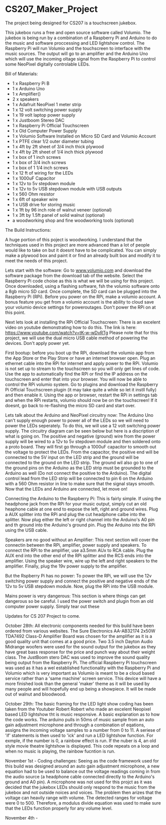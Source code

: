 # CS207_Maker_Project

The project being designed for CS207 is a touchscreen jukebox.

This jukebox runs a free and open source software called Volumio. The jukebox is being run by a combination of a Raspberry Pi and Arduino to do the music and software proccessing and LED lightshow control. The Raspberry Pi will run Volumio and the touchscreen to interface with the music sources. The output will go to an amplifier and the Arduino Uno which will use the incoming oltage signal from the Raspberry Pi to control some NeoPixel digitally controlable LEDs.


Bill of Materials:
- 1 x Raspberry Pi B
- 1 x Arduino Uno
- 1 x Amplifier()
- 2 x speakers
- 1 x Adafruit NeoPixel 1 meter strip
- 1 x 12 volt switching power supply
- 1 x 19 volt laptop power supply
- 1 x Justboom Stereo DAC
- 1 x Raspberry Pi Official Touchscreen
- 1 x Old Computer Power Supply
- 1 x Volumio Software Installed on Micro SD Card and Volumio Account
- 1 x PTFE clear 1/2 outer diameter tubing
- 1 x 4ft by 2ft sheet of 3/4 inch thick plywood
- 1 x 4ft by 2ft sheet of 1/4 inch thick plywood
- 1 x box of 1 inch screws
- 1 x box of 3/4 inch screws
- 1 x box of 1 1/4 inch screws
- 1 x 12 ft of wiring for the LEDs
- 1 x 1000uF Capacitor
- 1 x 12v to 5v stepdown module
- 1 x 12v to 5v USB stepdown module with USB outputs
- 1 x 560 Ohm resistor
- 1 x 6ft of speaker wire
- 1 x USB drive for storing music
- 1 x 1ft by 96 inch role of walnut veneer (optional)
- 1 x 3ft by 1.5ft panel of solid walnut (optional)
- a woodworking shop and fine woodworking tools (optional)


The Build Instructions:

A huge portion of this poject is woodworking. I understand that the techniques used in this project are more advanced than a lot of people would like to take on but it doesnt have to be complicated. You can simply make a plywood box and paint it or find an already built box and modify it to meet the needs of this project.

Lets start with the software:
Go to www.volumio.com and download the software package from the download tab of the website. Select the Raspberry Pi code choise as this is what we will be using for this project. Once downloaded, using a flashing software, fsh the volumio software onto a 8gb micro SD card. Once complete, the SD card can be plugged into the Raspberry Pi (RPi). Before you power on the RPi, make a volumio account. A bonus feature you get from a volumio account is the ability to cloud save your volumio device settings for poweroutages. Don't power the RPi on at this point.

Next lets look at installing the RPi Official Touchscreen:
There is an excelent video on youtube demonstrating how to do this. The link is here: https://www.youtube.com/watch?v=tK-w-wDvRTg
Please note that for this project, we will use the dual micro USB cable method of powering the devices. Don't apply power yet.

First bootup:
before you boot up the RPi, download the volumio app from the App Store or the Play Store or have an internet browser open. Plug an ethernet cable into the RPi for internet and apply power to the RPi. Volumio is not set up to stream to the touchscreen so you will only get lines of code. Use the app to automatically find the RPi or find the IP address on the touchscreen and enter that into your browser. You will now be able to control the RPi volumio system. Go to plugins and download the Raspberry Pi Official Touchscreen plugin (it may take quite a while so let it instll fully) and then enable it. Using the app or browser, restart the RPi in settings tab and when the RPi restarts, volumio should now be on the touchscreen! If it doesnt, go back to re-flashing the micro SD card and start over.

Lets talk about the Arduino and NeoPixel circuitry now:
The Arduino Uno can't supply enough power to power all of the LEDs so we will need to power the LEDs seperately. To do this, we will use a 12 volt switching power supply. The circuitry diagram can be seen below but here is a discription of what is going on. The positive and negative (ground) wire from the power supply will  be wired to a 12v to 5v stepdown module and then soldered onto a proto board. They will first go through a 1000uF capacitor to smooth out the voltage to protect the LEDs. From the capacitor, the positive end will be connected to the 5V input on the LED strip and the ground will be connected to the ground on the LED strip. The ground wil also go to one of the ground pins on the Arduino as the LED strip must be grounded to the Arduino as well (Do not connect the positive to the Arduino). The digital control lead from the LED strip will be connected to pin 6 on the Arduino with a 560 Ohm resistor in line to make sure that the signal stays smooth. Now that the LEDs and Arduino are connected, let move on!

Connecting the Arduino to the Raspberry Pi:
This is fairly simple. If using the headphone jack from the RPi for your music output, simply cut an old heaphone cable at one end to expose the left, right and ground wires. Plug a AUX splitter into the RPi and plug the cut headphone calbe into the splitter. Now plug either the left or right channel into the Arduino's A0 pin and th ground into the Arduino's ground pin. Plug the Arduino into the RPi using the USB cable.

Speakers are no good without an Amplifier:
This next section will cover the connectin between the RPi, amplifier, power supply and speakers. To connect the RPi to the amplifier, use a3.5mm AUx to RCA cable. Plug the AUX end into the other end of the RPi splitter and the RCS ends into the amplifier. Using the speaker wire, wire up the left and right speakers to the amplifier. Finally, plug the 19v power supply to the amplifier.

But the Rspberry Pi has no power:
To power the RPi, we will use the 12v switching power supply and connect the positive and negative ends of the 12v to 5v USB stepdown module. Now, plug the RPi into the USB module.

Mains power is very dangerous:
This section is where things can get dangerous so be careful. I used the power switch and plugin from an old computer power supply. Simply tear out these 



Updates for CS 207 Project to come.

October 28th: All electronic components needed for this build have been ordered from various websites. The Sure Electronics AA-AB32174 2x50W TDA7492 Class-D Amplifier Board was chosen for the amplifier as it is a good quality unit that comes at a good price. Two 3.5 inch Dayton Audio Midrange woofers were used for the sound output for the jukebox as they have great bass response for the price and punch way about their weight class. The JustBoom stero DAC was used  to improve the sound quality being output from the Raspberry Pi. The official Raspberry Pi touchscreen was used as it has a wel established functionality with the Raspberry Pi and Volumio which is very important as Volumio is meant to be a cloud based service rather than a 'same machine' screen service. This device will have a more finished look than the general 'maker' theme as it will be used by many people and will hopefully end up being a showpiece. It will be made out of walnut and bloodwood.

October 29th: The basic framing for the LED light show coding has been taken from the Youtuber Robert Robert who made an excelent Neopixel based LED lightshow tht is music responsive. A basic explanation as to how the code works. The arduino pulls in 50ms of music sample from an auto gain adjustment microphone and through a combination of eqations, assigns the incoming voltage samples to a number from 0 to 11. A seriese of 'if' statements is then used to 'ick' and run a LED lightshow function. For exmple, if the number is 0, a rainbow effect is run. If the nuber is 4, an old style movie theatre lightshow is displayed. This code repeats on a loop and when no music is playing, the rainbow fucntion is run.

November 1st - Coding challenges:
Seeing as the code framework used for this build was designed around an auto gain adjustment microphone, a new equation had to be used to balance out the voltage readings coming in from the audio source (a headphone cable connected directly to the Arduino's ground and A0 pin). A microphone was not used for this projct as it was decided that the jukebox LEDs should only respond to the music from the jukebox and not outside noices and voices. The problem then arizes that the voltage can heavily range with volume. The detected ranges for voltage were 0 to 500. Therefore, a modulus divide equation was used to make sure that the LEDs function properly for any volume level.

November 4th - 
